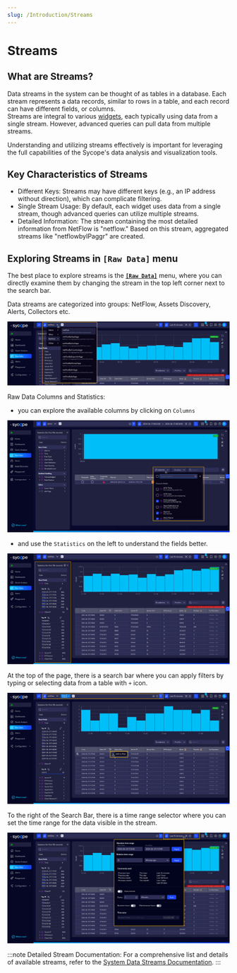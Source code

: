 ```yaml
---
slug: /Introduction/Streams
---
```


# Streams


## What are Streams?

Data streams in the system can be thought of as tables in a database. Each stream represents a data records, similar to rows in a table, and each record can have different fields, or columns.  
Streams are integral to various [widgets](/User-Guide/Configuration/Widgets), each typically using data from a single stream. However, advanced queries can pull data from multiple streams.  

Understanding and utilizing streams effectively is important for leveraging the full capabilities of the Sycope's data analysis and visualization tools.


## Key Characteristics of Streams

<!-- > `# TODO` -->

- Different Keys: Streams may have different keys (e.g., an IP address without direction), which can complicate filtering.
- Single Stream Usage: By default, each widget uses data from a single stream, though advanced queries can utilize multiple streams.
- Detailed Information: The stream containing the most detailed information from NetFlow is "netflow." Based on this stream, aggregated streams like "netflowbyIPaggr" are created.


## Exploring Streams in **`[Raw Data]`** menu

The best place to explore streams is the [**`[Raw Data]`**](/User-Guide/Raw-Data) menu, where you can directly examine them by changing the stream in the top left corner next to the search bar.

Data streams are categorized into groups: NetFlow, Assets Discovery, Alerts, Collectors etc.

![Streams](assets/streams.png)

Raw Data Columns and Statistics: 
- you can explore the available columns by clicking on `Columns` 

![Raw Data Columns and Statistics](assets/raw-col-stat.png)

- and use the `Statistics` on the left to understand the fields better.

![Statistics](assets/statistics.png)

At the top of the page, there is a search bar where you can apply filters by typing or selecting data from a table with `+` icon.

![Search Bar](assets/search-bar.png)

To the right of the Search Bar, there is a time range selector where you can set the time range for the data visible in the stream.

![Time Range](assets/time-range.png)


:::note
Detailed Stream Documentation: For a comprehensive list and details of available streams, refer to the [System Data Streams Documentation](/User-Guide/Raw-Data/#system-data-streams).
:::
